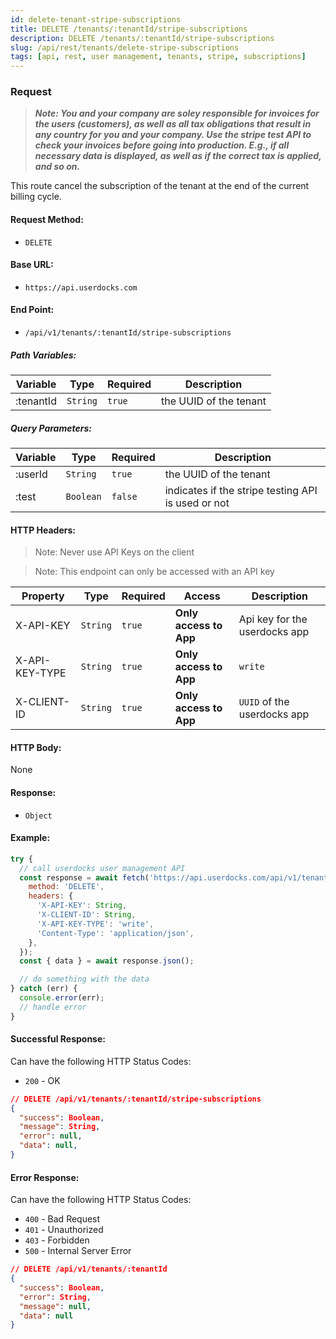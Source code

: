 ```yaml
---
id: delete-tenant-stripe-subscriptions
title: DELETE /tenants/:tenantId/stripe-subscriptions
description: DELETE /tenants/:tenantId/stripe-subscriptions
slug: /api/rest/tenants/delete-stripe-subscriptions
tags: [api, rest, user management, tenants, stripe, subscriptions]
---
```


### Request

> **_Note: You and your company are soley responsible for invoices for the users (customers), as well as all tax obligations that result in any country for you and your company. Use the stripe test API to check your invoices before going into production. E.g., if all necessary data is displayed, as well as if the correct tax is applied, and so on._**

This route cancel the subscription of the tenant at the end of the current billing cycle.

#### Request Method:

- `DELETE`

#### Base URL:

- `https://api.userdocks.com`

#### End Point:

- `/api/v1/tenants/:tenantId/stripe-subscriptions`

##### Path Variables:

| Variable | Type | Required | Description |
|---|---|---|---|
| :tenantId | `String` | `true` | the UUID of the tenant

##### Query Parameters:

| Variable | Type | Required | Description |
|---|---|---|---|
| :userId | `String` | `true` | the UUID of the tenant
| :test | `Boolean` | `false` | indicates if the stripe testing API is used or not

#### HTTP Headers:

> Note: Never use API Keys on the client

> Note: This endpoint can only be accessed with an API key

| Property       | Type        | Required  | Access                 | Description                   |
| -------------- | ----------- | --------- | ---------------------- | ----------------------------- |
| X-API-KEY      | `String` | `true` | **Only access to App** | Api key for the userdocks app |
| X-API-KEY-TYPE | `String` | `true` | **Only access to App** | `write`                        |
| X-CLIENT-ID    | `String` | `true` | **Only access to App** | `UUID` of the userdocks app   |

#### HTTP Body:

None

#### Response:

- `Object`

#### Example:

```js
try {
  // call userdocks user management API
  const response = await fetch('https://api.userdocks.com/api/v1/tenants/:tenantId/stripe-subscriptions?userId?=String&test?=Boolean', {
    method: 'DELETE',
    headers: {
      'X-API-KEY': String,
      'X-CLIENT-ID': String,
      'X-API-KEY-TYPE': 'write',
      'Content-Type': 'application/json',
    },
  });
  const { data } = await response.json();

  // do something with the data
} catch (err) {
  console.error(err);
  // handle error
}
```

#### Successful Response:

Can have the following HTTP Status Codes:

- `200` - OK

```json
// DELETE /api/v1/tenants/:tenantId/stripe-subscriptions
{
  "success": Boolean,
  "message": String,
  "error": null,
  "data": null,
}
```

#### Error Response:

Can have the following HTTP Status Codes:

- `400` - Bad Request
- `401` - Unauthorized
- `403` - Forbidden
- `500` - Internal Server Error

```json
// DELETE /api/v1/tenants/:tenantId
{
  "success": Boolean,
  "error": String,
  "message": null,
  "data": null
}
```
